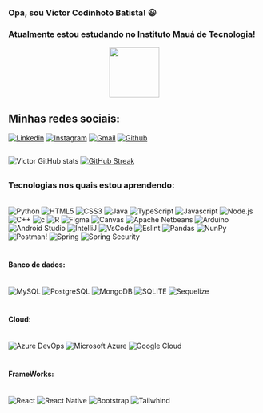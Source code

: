 ### Opa, sou Victor Codinhoto Batista! 😃

### Atualmente estou estudando no Instituto Mauá de Tecnologia!
<div id="header" align="center">
  <img src="https://i.giphy.com/media/v1.Y2lkPTc5MGI3NjExdXFuZXJseWhmMDg2czA2NHh6djBtb2NpdXVucDdlcm9va3pnbnpmYiZlcD12MV9pbnRlcm5hbF9naWZfYnlfaWQmY3Q9Zw/du3J3cXyzhj75IOgvA/giphy.gif" width="100"/>
</div>

## Minhas redes sociais:

[![Linkedin](https://img.shields.io/badge/LinkedIn-0077B5?style=for-the-badge&logo=linkedin&logoColor=white)](https://www.linkedin.com/in/victor-codinhoto-batista-b34297286/)
[![Instagram](https://img.shields.io/badge/Instagram-E4405F?style=for-the-badge&logo=instagram&logoColor=white)](https://www.instagram.com/victor_codinhoto/)
[![Gmail](https://img.shields.io/badge/Gmail-D14836?style=for-the-badge&logo=gmail&logoColor=white)](https://mail.google.com/mail/u/0/?tab=rm&ogbl#inbox?compose=DmwnWrRlRHrGxjXPvbGrkGFChBvFLsrCKFZRTfLFpRwTRmVpzMCHMLbWPmDCjNNcvrnRpxhdtqWv)
[![Github](https://img.shields.io/badge/GitHub-100000?style=for-the-badge&logo=github&logoColor=white)](https://github.com/VictorCodinhoto/VictorCodinhoto/edit/main/README.md)

##


![Victor GitHub stats](https://github-readme-stats.vercel.app/api?username=VictorCodinhoto&show_icons=true&theme=neon)
[![GitHub Streak](https://github-readme-streak-stats.herokuapp.com?user=VictorCodinhoto&theme=neon&hide_border=true&border_radius=6.5&locale=pt_BR&date_format=j%20M%5B%20Y%5D&card_width=505&card_height=199)](https://git.io/streak-stats)

##

### Tecnologias nos quais estou aprendendo:

<div style="display: inline block"><br/>
    <img  alt="Python" src="https://img.shields.io/badge/Python-3776AB?style=for-the-badge&logo=python&logoColor=yellow"/>
    <img  alt="HTML5" src="https://img.shields.io/badge/HTML5-E34F26?style=for-the-badge&logo=html5&logoColor=white"/>
    <img  alt="CSS3" src="https://img.shields.io/badge/CSS3-1572B6?style=for-the-badge&logo=css3&logoColor=white"/>
    <img  alt="Java" src="https://img.shields.io/badge/Java-ED8B00?style=for-the-badge&logo=openjdk&logoColor=white"/>
    <img  alt="TypeScript" src="https://img.shields.io/badge/TypeScript-007ACC?style=for-the-badge&logo=typescript&logoColor=white"/>
    <img  alt="Javascript" src="https://img.shields.io/badge/JavaScript-F7DF1E?style=for-the-badge&logo=javascript&logoColor=black"/>
    <img  alt="Node.js" src="https://img.shields.io/badge/Node.js-43853D?style=for-the-badge&logo=node.js&logoColor=white"/>
    <img  alt="C++" src="https://img.shields.io/badge/C%2B%2B-00599C?style=for-the-badge&logo=c%2B%2B&logoColor=white"/>
    <img  alt="c" src="https://img.shields.io/badge/C-00599C?style=for-the-badge&logo=c&logoColor=white"/>
    <img  alt="R" src="https://img.shields.io/badge/R-276DC3?style=for-the-badge&logo=r&logoColor=white"/>
    <img  alt="Figma" src="https://img.shields.io/badge/Figma-F24E1E?style=for-the-badge&logo=figma&logoColor=white"/>
    <img  alt="Canvas" src="https://img.shields.io/badge/Canva-%2300C4CC.svg?&style=for-the-badge&logo=Canva&logoColor=white"/>
    <img  alt="Apache Netbeans" src="https://img.shields.io/badge/apache%20netbeans-1B6AC6?style=for-the-badge&logo=apache%20netbeans%20IDE&logoColor=white"/>
    <img  alt="Arduino" src="https://img.shields.io/badge/Arduino_IDE-00979D?style=for-the-badge&logo=arduino&logoColor=white"/>
    <img  alt="Android Studio" src="https://img.shields.io/badge/Android_Studio-3DDC84?style=for-the-badge&logo=android-studio&logoColor=white"/>
    <img  alt="IntelliJ" src="https://img.shields.io/badge/IntelliJ_IDEA-000000.svg?style=for-the-badge&logo=intellij-idea&logoColor=white"/>
    <img  alt="VsCode" src="https://img.shields.io/badge/Visual_Studio_Code-0078D4?style=for-the-badge&logo=visual%20studio%20code&logoColor=white"/>
    <img  alt="Eslint" src="https://img.shields.io/badge/eslint-3A33D1?style=for-the-badge&logo=eslint&logoColor=white"/>
    <img  alt="Pandas" src="https://camo.githubusercontent.com/05cab52d05663cecbe47a23ca71075ba81b9080dd50561d0f76eb46e902cfef8/68747470733a2f2f696d672e736869656c64732e696f2f62616467652f70616e6461732d2532333135303435382e7376673f7374796c653d666f722d7468652d6261646765266c6f676f3d70616e646173266c6f676f436f6c6f723d7768697465"/>
    <img  alt="NunPy" src="https://camo.githubusercontent.com/6631ab3e404c95feff2366126736bf6b3759e4be11357ea07405a3527b9a3138/68747470733a2f2f696d672e736869656c64732e696f2f62616467652f6e756d70792d2532333031333234332e7376673f7374796c653d666f722d7468652d6261646765266c6f676f3d6e756d7079266c6f676f436f6c6f723d7768697465"/>
    <img  alt="Postman!" src="https://camo.githubusercontent.com/8bc77ae2c6ec0a97c7692ec54d53c49d3c4637e9c64ee63f7b45cf14a50e8177/68747470733a2f2f696d672e736869656c64732e696f2f62616467652f506f73746d616e2d4646364333373f7374796c653d666f722d7468652d6261646765266c6f676f3d706f73746d616e266c6f676f436f6c6f723d7768697465"/>
    <img  alt="Spring" src="https://img.shields.io/badge/Spring-6DB33F?style=for-the-badge&logo=spring&logoColor=white"/>
    <img  alt="Spring Security" src="https://img.shields.io/badge/Spring_Security-6DB33F?style=for-the-badge&logo=Spring-Security&logoColor=white"/>




</div>

#

#### Banco de dados:
<div style="display: inline block"><br/>
    <img  alt="MySQL" src="https://img.shields.io/badge/MySQL-00000F?style=for-the-badge&logo=mysql&logoColor=white"/>
    <img  alt="PostgreSQL" src="https://img.shields.io/badge/PostgreSQL-316192?style=for-the-badge&logo=postgresql&logoColor=white"/>
    <img  alt="MongoDB" src="https://img.shields.io/badge/MongoDB-4EA94B?style=for-the-badge&logo=mongodb&logoColor=white"/>
    <img  alt="SQLITE" src="https://img.shields.io/badge/SQLite-07405E?style=for-the-badge&logo=sqlite&logoColor=white"/>
    <img  alt="Sequelize" src="https://img.shields.io/badge/sequelize-323330?style=for-the-badge&logo=sequelize&logoColor=blue"/>
</div>


#

#### Cloud:
<div style="display: inline block"><br/>
    <img  alt="Azure DevOps" src="https://img.shields.io/badge/Azure_DevOps-0078D7?style=for-the-badge&logo=azure-devops&logoColor=white"/>
    <img  alt="Microsoft Azure" src="https://img.shields.io/badge/microsoft%20azure-0089D6?style=for-the-badge&logo=microsoft-azure&logoColor=white"/>
    <img  alt="Google Cloud" src="https://img.shields.io/badge/Google_Cloud-4285F4?style=for-the-badge&logo=google-cloud&logoColor=white"/>
    



</div>

#

#### FrameWorks:
<div style="display: inline block"><br/>
    <img  alt="React" src="https://img.shields.io/badge/React-20232A?style=for-the-badge&logo=react&logoColor=61DAFB"/>
    <img  alt="React Native" src="https://img.shields.io/badge/React_Native-20232A?style=for-the-badge&logo=react&logoColor=61DAFB"/>
    <img  alt="Bootstrap" src="https://img.shields.io/badge/Bootstrap-563D7C?style=for-the-badge&logo=bootstrap&logoColor=white"/>
    <img  alt="Tailwhind" src="https://img.shields.io/badge/Tailwind_CSS-38B2AC?style=for-the-badge&logo=tailwind-css&logoColor=white"/>




</div>

